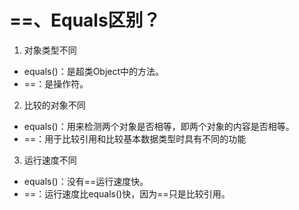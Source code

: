 # ==、Equals区别？

1. 对象类型不同

* equals()：是超类Object中的方法。
* ==：是操作符。

2. 比较的对象不同

* equals()：用来检测两个对象是否相等，即两个对象的内容是否相等。
* ==：用于比较引用和比较基本数据类型时具有不同的功能

3. 运行速度不同

* equals()：没有==运行速度快。
* ==：运行速度比equals()快，因为==只是比较引用。

